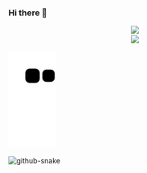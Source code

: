 ### Hi there 👋

<!--
**RSN621/RSN621** is a ✨ _special_ ✨ repository because its `README.md` (this file) appears on your GitHub profile.

Here are some ideas to get you started:

- 🔭 I’m currently working on ...
- 🌱 I’m currently learning ...
- 👯 I’m looking to collaborate on ...
- 🤔 I’m looking for help with ...
- 💬 Ask me about ...
- 📫 How to reach me: ...
- 😄 Pronouns: ...
- ⚡ Fun fact: ...
-->
<div align="center"> <img src="https://metrics.lecoq.io/RSN621?template=classic&config.timezone=Asia%2FShanghai"> </div>


<div align="center"><img src="https://cdn.jsdelivr.net/gh/RSN621//RSN621/assets/github-contribution-grid-snake.svg" /></div>

![](https://raw.githubusercontent.com/RSN621/RSN621/main/assets/github-contribution-grid-snake.svg)

  <!-- Snake Code Contribution Map 贪吃蛇代码贡献图 -->
<picture>
  <source media="(prefers-color-scheme: dark)" srcset="https://cdn.jsdelivr.net/gh/RSN621/RSN621/assets/github-contribution-grid-snake-dark.svg" />
  <source media="(prefers-color-scheme: light)" srcset="https://cdn.jsdelivr.net/gh/RSN621/RSN621/assets/github-contribution-grid-snake.svg" />
  <img alt="github-snake" src="https://cdn.jsdelivr.net/gh/RSN621/RSN621/assets/github-contribution-grid-snake-dark.svg" />
</picture>
